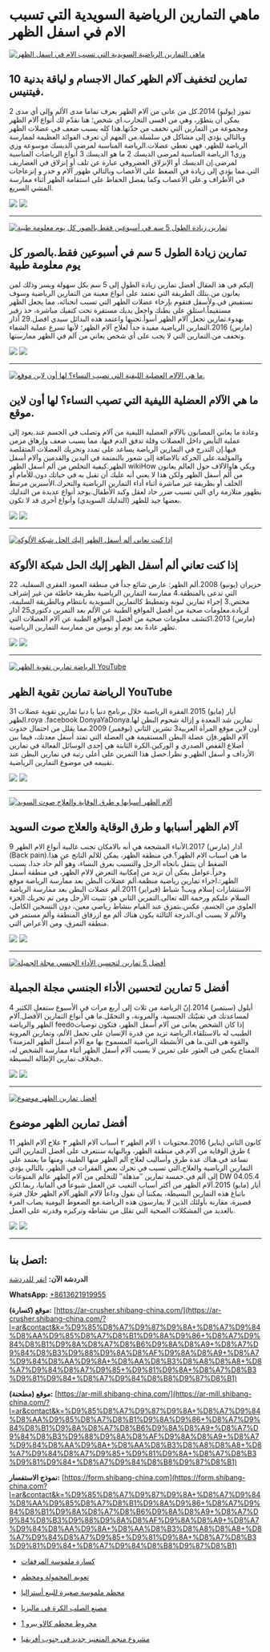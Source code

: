 # ماهي التمارين الرياضية السويدية التي تسبب الام في اسفل الظهر

<a href="https://swt.shibang-china.com/?l=ar&img&k=%D9%85%D8%A7%D9%87%D9%8A+%D8%A7%D9%84%D8%AA%D9%85%D8%A7%D8%B1%D9%8A%D9%86+%D8%A7%D9%84%D8%B1%D9%8A%D8%A7%D8%B6%D9%8A%D8%A9+%D8%A7%D9%84%D8%B3%D9%88%D9%8A%D8%AF%D9%8A%D8%A9+%D8%A7%D9%84%D8%AA%D9%8A+%D8%AA%D8%B3%D8%A8%D8%A8+%D8%A7%D9%84%D8%A7%D9%85+%D9%81%D9%8A+%D8%A7%D8%B3%D9%81%D9%84+%D8%A7%D9%84%D8%B8%D9%87%D8%B1" target="_blank">![ماهي التمارين الرياضية السويدية التي تسبب الام في اسفل الظهر](http://static.shibang-china.com/all-800x300/555.jpg)</a>

## 10 تمارين لتخفيف آلام الظهر كمال الاجسام و لياقة بدنية فيتنيس.
2 تموز (يوليو) 2014.كل من عانى من آلام الظهر يعرف تماما مدى الألم وإلى أي مدى يمكن أن يتطوّر، وهي من اقسى التجارب.اي شخص؛ هنا نقدّم لك أنواع آلام الظهر ومجموعة من التمارين التي تخفف من حدّتها.هذا كله يسبب ضعف في عضلات الظهر وبالتالي يؤدي إلى مشاكل في سلسلة.من المهم أن تعرف الفوائد العظيمة لممارسة الرياضة للظهر، فهي تعطي عضلات.الرياضة المناسبة لمرضى الديسك موسوعة وزي وزي1 الرياضة المناسبة لمرضى الديسك 2 ما هو الديسك 3 أنواع الرياضات المناسبة لمرضى.إن الديسك أو الإنزلاق الغضروفي عبارة عن تلف أو إنزلاق في الغضاريف التي.مما يؤدي إلى زيادة في الضغط على الأعصاب وبالتالي ظهور آلام و خدر و إنزعاجات في الأطراف و.على الأعصاب وكما يفضل الحفاظ على استقامة الظهر أثناء ممارسة المشي السريع.


<a href="https://whatsapp.shibangsoft.com/WhatsApp.php" target="_blank" title="WhatsApp">![](http://static.shibang-china.com/icon/whatsapp.png)</a> <a href="https://swt.shibang-china.com/?l=ar&icon&k=%D9%85%D8%A7%D9%87%D9%8A+%D8%A7%D9%84%D8%AA%D9%85%D8%A7%D8%B1%D9%8A%D9%86+%D8%A7%D9%84%D8%B1%D9%8A%D8%A7%D8%B6%D9%8A%D8%A9+%D8%A7%D9%84%D8%B3%D9%88%D9%8A%D8%AF%D9%8A%D8%A9+%D8%A7%D9%84%D8%AA%D9%8A+%D8%AA%D8%B3%D8%A8%D8%A8+%D8%A7%D9%84%D8%A7%D9%85+%D9%81%D9%8A+%D8%A7%D8%B3%D9%81%D9%84+%D8%A7%D9%84%D8%B8%D9%87%D8%B1" target="_blank">![](http://static.shibang-china.com/icon/chat-ar.png)</a>

---

<a href="https://swt.shibang-china.com/?l=ar&img&k=%D9%85%D8%A7%D9%87%D9%8A+%D8%A7%D9%84%D8%AA%D9%85%D8%A7%D8%B1%D9%8A%D9%86+%D8%A7%D9%84%D8%B1%D9%8A%D8%A7%D8%B6%D9%8A%D8%A9+%D8%A7%D9%84%D8%B3%D9%88%D9%8A%D8%AF%D9%8A%D8%A9+%D8%A7%D9%84%D8%AA%D9%8A+%D8%AA%D8%B3%D8%A8%D8%A8+%D8%A7%D9%84%D8%A7%D9%85+%D9%81%D9%8A+%D8%A7%D8%B3%D9%81%D9%84+%D8%A7%D9%84%D8%B8%D9%87%D8%B1" target="_blank">![تمارين زيادة الطول 5 سم في أسبوعين فقط.بالصور كل يوم معلومة طبية](http://static.shibang-china.com/all-800x300/1121.jpg)</a>

## تمارين زيادة الطول 5 سم في أسبوعين فقط.بالصور كل يوم معلومة طبية
إليكم فى هذ المقال أفضل تمارين زيادة الطول إلى 5 سم بكل سهولة ويسر وذلك لمن يعانون من.بتلك الطريقة التي تعتمد على أنواع معينة من التمارين الرياضية وسوف نستفيض في.ولأسفل فتقوم بإرخاء عضلات الظهر التي تسبب انحنائه، مما يجعل الظهر مستقيماً.استلقِ على بطنك واجعل يديك مستقرة تحت كتفيك مباشرة، خذ زفير بهدوء.تمارين تجعل آلام الظهر أسوأ.تجنبها واعتمد هذه البدائل سيدي افضل.29 آذار (مارس) 2016.التمارين الرياضية مفيدة جداً لعلاج آلام الظهر؛ لأنها تسرع عملية الشفاء وتخفف من.التمارين التي لا يجب على أي شخص يعاني من آلم في الظهر ممارستها.


<a href="https://whatsapp.shibangsoft.com/WhatsApp.php" target="_blank" title="WhatsApp">![](http://static.shibang-china.com/icon/whatsapp.png)</a> <a href="https://swt.shibang-china.com/?l=ar&icon&k=%D9%85%D8%A7%D9%87%D9%8A+%D8%A7%D9%84%D8%AA%D9%85%D8%A7%D8%B1%D9%8A%D9%86+%D8%A7%D9%84%D8%B1%D9%8A%D8%A7%D8%B6%D9%8A%D8%A9+%D8%A7%D9%84%D8%B3%D9%88%D9%8A%D8%AF%D9%8A%D8%A9+%D8%A7%D9%84%D8%AA%D9%8A+%D8%AA%D8%B3%D8%A8%D8%A8+%D8%A7%D9%84%D8%A7%D9%85+%D9%81%D9%8A+%D8%A7%D8%B3%D9%81%D9%84+%D8%A7%D9%84%D8%B8%D9%87%D8%B1" target="_blank">![](http://static.shibang-china.com/icon/chat-ar.png)</a>

---

<a href="https://swt.shibang-china.com/?l=ar&img&k=%D9%85%D8%A7%D9%87%D9%8A+%D8%A7%D9%84%D8%AA%D9%85%D8%A7%D8%B1%D9%8A%D9%86+%D8%A7%D9%84%D8%B1%D9%8A%D8%A7%D8%B6%D9%8A%D8%A9+%D8%A7%D9%84%D8%B3%D9%88%D9%8A%D8%AF%D9%8A%D8%A9+%D8%A7%D9%84%D8%AA%D9%8A+%D8%AA%D8%B3%D8%A8%D8%A8+%D8%A7%D9%84%D8%A7%D9%85+%D9%81%D9%8A+%D8%A7%D8%B3%D9%81%D9%84+%D8%A7%D9%84%D8%B8%D9%87%D8%B1" target="_blank">![ما هي الآلام العضلية الليفية التي تصيب النساء؟ لها أون لاين موقع.](http://static.shibang-china.com/all-800x300/388.jpg)</a>

## ما هي الآلام العضلية الليفية التي تصيب النساء؟ لها أون لاين موقع.
وعادة ما يعاني المصابون بالآلام العضلية الليفية من آلام وتصلب في الجسم عند.يعود إلى عملية التأيض داخل العضلات وقلة تدفق الدم فيها، مما يسبب ضعف وإرهاق مزمن فيها.إن التدرج في التمارين الرياضة يساعد على تمدد وتحريك العضلات المتقلصة والمؤلمة.على الحركة بالاضافة إلى شعور بالنمنمة في اليدين والقدمين وآلام أسفل الظهر.كيفية التخلص من ألم أسفل الظهر wikiHow ويكي هاوالآلاف حول العالم يعانون من ألم أسفل الظهر ولكن هذا لا يعني أنه عليك أن تقبل به في حياتك دون.للأمام أو الخلف أو بطريقة غير مباشرة أثناء أداء التمارين الرياضية والتحرك.الأسبرين مرتبط بظهور متلازمة راي التي تسبب ضرر حاد لعقل وكبد الأطفال.يوجد أنواع عديدة من التدليك بعضها جيد للظهر (التدليك السويدي) وأنواع أخرى قد لا تكون.


<a href="https://whatsapp.shibangsoft.com/WhatsApp.php" target="_blank" title="WhatsApp">![](http://static.shibang-china.com/icon/whatsapp.png)</a> <a href="https://swt.shibang-china.com/?l=ar&icon&k=%D9%85%D8%A7%D9%87%D9%8A+%D8%A7%D9%84%D8%AA%D9%85%D8%A7%D8%B1%D9%8A%D9%86+%D8%A7%D9%84%D8%B1%D9%8A%D8%A7%D8%B6%D9%8A%D8%A9+%D8%A7%D9%84%D8%B3%D9%88%D9%8A%D8%AF%D9%8A%D8%A9+%D8%A7%D9%84%D8%AA%D9%8A+%D8%AA%D8%B3%D8%A8%D8%A8+%D8%A7%D9%84%D8%A7%D9%85+%D9%81%D9%8A+%D8%A7%D8%B3%D9%81%D9%84+%D8%A7%D9%84%D8%B8%D9%87%D8%B1" target="_blank">![](http://static.shibang-china.com/icon/chat-ar.png)</a>

---

<a href="https://swt.shibang-china.com/?l=ar&img&k=%D9%85%D8%A7%D9%87%D9%8A+%D8%A7%D9%84%D8%AA%D9%85%D8%A7%D8%B1%D9%8A%D9%86+%D8%A7%D9%84%D8%B1%D9%8A%D8%A7%D8%B6%D9%8A%D8%A9+%D8%A7%D9%84%D8%B3%D9%88%D9%8A%D8%AF%D9%8A%D8%A9+%D8%A7%D9%84%D8%AA%D9%8A+%D8%AA%D8%B3%D8%A8%D8%A8+%D8%A7%D9%84%D8%A7%D9%85+%D9%81%D9%8A+%D8%A7%D8%B3%D9%81%D9%84+%D8%A7%D9%84%D8%B8%D9%87%D8%B1" target="_blank">![إذا كنت تعاني ألم أسفل الظهر إليك الحل شبكة الألوكة](http://static.shibang-china.com/all-800x300/1347.jpg)</a>

## إذا كنت تعاني ألم أسفل الظهر إليك الحل شبكة الألوكة
22 حزيران (يونيو) 2008.ألم الظهر: عارض شائع جداً في منطقة العمود الفقري السفلية، التي تدعى بالمنطقة.4 ممارسة التمارين الرياضية بطريقة خاطئة من غير إشراف مختص.3 إجراء تمارين ليونة وتمطيط كالتمارين السويدية بانتظام وبالطريقة السليمة، لزيادة.معلومات صحية من أفضل المواقع الطبية عن الألم بعد التمرين دكتوري25 آذار (مارس) 2013.اكتشف معلومات صحية من أفضل المواقع الطبية عن آلام العضلات التي تظهر عادةً بعد يوم أو يومين من ممارسة التمارين الرياضية.


<a href="https://whatsapp.shibangsoft.com/WhatsApp.php" target="_blank" title="WhatsApp">![](http://static.shibang-china.com/icon/whatsapp.png)</a> <a href="https://swt.shibang-china.com/?l=ar&icon&k=%D9%85%D8%A7%D9%87%D9%8A+%D8%A7%D9%84%D8%AA%D9%85%D8%A7%D8%B1%D9%8A%D9%86+%D8%A7%D9%84%D8%B1%D9%8A%D8%A7%D8%B6%D9%8A%D8%A9+%D8%A7%D9%84%D8%B3%D9%88%D9%8A%D8%AF%D9%8A%D8%A9+%D8%A7%D9%84%D8%AA%D9%8A+%D8%AA%D8%B3%D8%A8%D8%A8+%D8%A7%D9%84%D8%A7%D9%85+%D9%81%D9%8A+%D8%A7%D8%B3%D9%81%D9%84+%D8%A7%D9%84%D8%B8%D9%87%D8%B1" target="_blank">![](http://static.shibang-china.com/icon/chat-ar.png)</a>

---

<a href="https://swt.shibang-china.com/?l=ar&img&k=%D9%85%D8%A7%D9%87%D9%8A+%D8%A7%D9%84%D8%AA%D9%85%D8%A7%D8%B1%D9%8A%D9%86+%D8%A7%D9%84%D8%B1%D9%8A%D8%A7%D8%B6%D9%8A%D8%A9+%D8%A7%D9%84%D8%B3%D9%88%D9%8A%D8%AF%D9%8A%D8%A9+%D8%A7%D9%84%D8%AA%D9%8A+%D8%AA%D8%B3%D8%A8%D8%A8+%D8%A7%D9%84%D8%A7%D9%85+%D9%81%D9%8A+%D8%A7%D8%B3%D9%81%D9%84+%D8%A7%D9%84%D8%B8%D9%87%D8%B1" target="_blank">![الرياضة تمارين تقوية الظهر YouTube](http://static.shibang-china.com/all-800x300/836.jpg)</a>

## الرياضة تمارين تقوية الظهر YouTube
31 أيار (مايو) 2015.الفقرة الرياضية خلال برنامج دنيا يا دنيا تمارين تقوية عضلات الظهر.roya .facebook DonyaYaDonya.تمارين شد المعدة و إزالة شحوم البطن لها أون لاين موقع المرأة العربية3 تشرين الثاني (نوفمبر) 2009.مما يقلل من احتمال حدوث آلام الظهر.فإن عضلة البطن المستقيمة هي العضلة التي تمتد أسفل معدتك، فيما بين أضلاع القفص الصدري و الوركين.الكرة الثابتة هي إحدى الوسائل الفعالة في تمارين الأرداف و أسفل الظهر.و نظرا.حصل هذا التمرين على أعلى رتبة في تمارين البطن عند تقييمه في موضوع التمارين الرياضية.


<a href="https://whatsapp.shibangsoft.com/WhatsApp.php" target="_blank" title="WhatsApp">![](http://static.shibang-china.com/icon/whatsapp.png)</a> <a href="https://swt.shibang-china.com/?l=ar&icon&k=%D9%85%D8%A7%D9%87%D9%8A+%D8%A7%D9%84%D8%AA%D9%85%D8%A7%D8%B1%D9%8A%D9%86+%D8%A7%D9%84%D8%B1%D9%8A%D8%A7%D8%B6%D9%8A%D8%A9+%D8%A7%D9%84%D8%B3%D9%88%D9%8A%D8%AF%D9%8A%D8%A9+%D8%A7%D9%84%D8%AA%D9%8A+%D8%AA%D8%B3%D8%A8%D8%A8+%D8%A7%D9%84%D8%A7%D9%85+%D9%81%D9%8A+%D8%A7%D8%B3%D9%81%D9%84+%D8%A7%D9%84%D8%B8%D9%87%D8%B1" target="_blank">![](http://static.shibang-china.com/icon/chat-ar.png)</a>

---

<a href="https://swt.shibang-china.com/?l=ar&img&k=%D9%85%D8%A7%D9%87%D9%8A+%D8%A7%D9%84%D8%AA%D9%85%D8%A7%D8%B1%D9%8A%D9%86+%D8%A7%D9%84%D8%B1%D9%8A%D8%A7%D8%B6%D9%8A%D8%A9+%D8%A7%D9%84%D8%B3%D9%88%D9%8A%D8%AF%D9%8A%D8%A9+%D8%A7%D9%84%D8%AA%D9%8A+%D8%AA%D8%B3%D8%A8%D8%A8+%D8%A7%D9%84%D8%A7%D9%85+%D9%81%D9%8A+%D8%A7%D8%B3%D9%81%D9%84+%D8%A7%D9%84%D8%B8%D9%87%D8%B1" target="_blank">![آلام الظهر أسبابها و طرق الوقاية والعلاج صوت السويد](http://static.shibang-china.com/all-800x300/950.jpg)</a>

## آلام الظهر أسبابها و طرق الوقاية والعلاج صوت السويد
9 آذار (مارس) 2017.الأنباء المشجعة هي أنه بالامكان تجنب غالبية أنواع الام الظهر (Back pain).ما هي اسباب الام الظهر؟.في منطقة الظهر، يمكن للالم الناتج عن هذا الضغط أن ينتقل باتجاه الرجل والتسبب بعرق النساء، وهو ألم حاد جدا، يسبب وخزاً.عوامل يمكن أن تزيد من إمكانية التعرض لالام الظهر، في منطقة أسفل الظهر:.اجراء تمارين رياضية منظمة.ألم عضلات البطن بعد ممارسة الرياضة موقع الاستشارات إسلام ويب1 شباط (فبراير) 2011.ألم عضلات البطن بعد ممارسة الرياضة السلام عليكم ورحمة الله تعالى.التمرين الثاني هو: تثبيت الأرجل ومن ثم تحريك الجزء العلوي من الجسم، عكس.بتمزق عند القيام بنشاط رياضي معين، دون التسخين الكامل، والألم لا يسبب أي.الدرجة الثالثة يكون هناك ألم مع ازرقاق المنطقة وألم مستمر في منطقة التمزق، ومن الأعراض التي.


<a href="https://whatsapp.shibangsoft.com/WhatsApp.php" target="_blank" title="WhatsApp">![](http://static.shibang-china.com/icon/whatsapp.png)</a> <a href="https://swt.shibang-china.com/?l=ar&icon&k=%D9%85%D8%A7%D9%87%D9%8A+%D8%A7%D9%84%D8%AA%D9%85%D8%A7%D8%B1%D9%8A%D9%86+%D8%A7%D9%84%D8%B1%D9%8A%D8%A7%D8%B6%D9%8A%D8%A9+%D8%A7%D9%84%D8%B3%D9%88%D9%8A%D8%AF%D9%8A%D8%A9+%D8%A7%D9%84%D8%AA%D9%8A+%D8%AA%D8%B3%D8%A8%D8%A8+%D8%A7%D9%84%D8%A7%D9%85+%D9%81%D9%8A+%D8%A7%D8%B3%D9%81%D9%84+%D8%A7%D9%84%D8%B8%D9%87%D8%B1" target="_blank">![](http://static.shibang-china.com/icon/chat-ar.png)</a>

---

<a href="https://swt.shibang-china.com/?l=ar&img&k=%D9%85%D8%A7%D9%87%D9%8A+%D8%A7%D9%84%D8%AA%D9%85%D8%A7%D8%B1%D9%8A%D9%86+%D8%A7%D9%84%D8%B1%D9%8A%D8%A7%D8%B6%D9%8A%D8%A9+%D8%A7%D9%84%D8%B3%D9%88%D9%8A%D8%AF%D9%8A%D8%A9+%D8%A7%D9%84%D8%AA%D9%8A+%D8%AA%D8%B3%D8%A8%D8%A8+%D8%A7%D9%84%D8%A7%D9%85+%D9%81%D9%8A+%D8%A7%D8%B3%D9%81%D9%84+%D8%A7%D9%84%D8%B8%D9%87%D8%B1" target="_blank">![أفضل 5 تمارين لتحسين الأداء الجنسي مجلة الجميلة](http://static.shibang-china.com/all-800x300/705.jpg)</a>

## أفضل 5 تمارين لتحسين الأداء الجنسي مجلة الجميلة
4 أيلول (سبتمبر) 2014.إنّ الرياضة من ثلاث إلى أربع مرات في الأسبوع ستفعل الكثير لمساعدتك في تقنيّتك الجنسية، والمرونة، و التحمّل.ما هي أنواع التمارين الأفضل.آلام الظهر والرياضة feedoإذا كان الشخص يعانى من آلام أسفل الظهر، فتكون توصيات الطببب له بالاستلقاء.الرياضة تزيد من قدرة الإنسان على تحمل الألم، وتمارين المرونة والقوة هى التى.ما هى الأنشطة الرياضية المسموح بها مع آلام أسفل الظهر المزمنة؟ المفتاح يكمن فى العثور على تمرين لا يسبب آلام أسفل الظهر أثناء ممارسة الشخص له، فبخلاف تمارين الإطالة البسيطة،.


<a href="https://whatsapp.shibangsoft.com/WhatsApp.php" target="_blank" title="WhatsApp">![](http://static.shibang-china.com/icon/whatsapp.png)</a> <a href="https://swt.shibang-china.com/?l=ar&icon&k=%D9%85%D8%A7%D9%87%D9%8A+%D8%A7%D9%84%D8%AA%D9%85%D8%A7%D8%B1%D9%8A%D9%86+%D8%A7%D9%84%D8%B1%D9%8A%D8%A7%D8%B6%D9%8A%D8%A9+%D8%A7%D9%84%D8%B3%D9%88%D9%8A%D8%AF%D9%8A%D8%A9+%D8%A7%D9%84%D8%AA%D9%8A+%D8%AA%D8%B3%D8%A8%D8%A8+%D8%A7%D9%84%D8%A7%D9%85+%D9%81%D9%8A+%D8%A7%D8%B3%D9%81%D9%84+%D8%A7%D9%84%D8%B8%D9%87%D8%B1" target="_blank">![](http://static.shibang-china.com/icon/chat-ar.png)</a>

---

<a href="https://swt.shibang-china.com/?l=ar&img&k=%D9%85%D8%A7%D9%87%D9%8A+%D8%A7%D9%84%D8%AA%D9%85%D8%A7%D8%B1%D9%8A%D9%86+%D8%A7%D9%84%D8%B1%D9%8A%D8%A7%D8%B6%D9%8A%D8%A9+%D8%A7%D9%84%D8%B3%D9%88%D9%8A%D8%AF%D9%8A%D8%A9+%D8%A7%D9%84%D8%AA%D9%8A+%D8%AA%D8%B3%D8%A8%D8%A8+%D8%A7%D9%84%D8%A7%D9%85+%D9%81%D9%8A+%D8%A7%D8%B3%D9%81%D9%84+%D8%A7%D9%84%D8%B8%D9%87%D8%B1" target="_blank">![أفضل تمارين الظهر موضوع](http://static.shibang-china.com/all-800x300/845.jpg)</a>

## أفضل تمارين الظهر موضوع
11 كانون الثاني (يناير) 2016.محتويات ١ آلام الظهر ٢ أسباب آلام الظهر ٣ علاج آلام الظهر ٤ طرق الوقاية من آلام.في منطقة الظهر، وبالنهاية سنتعرف على أفضل التمارين التي تساعد في.هناك عدة طرق وأساليب لعلاج ألم الظهر منها الطبية، ومنها ما يعتمد على التمارين الرياضية والعلاج.التي تسبب في تحرك بعض الفقرات في الظهر، بالتالي يؤدي إلى ألم في.خمسة تمارين ″مذهلة″ للتخلص من آلام الظهر عالم المنوعات DW 04.05.4 أيار (مايو) 2015.آلام الظهر من أكثر أسباب التغيب عن العمل شيوعاً في ألمانيا، ربما.لكن باتباع هذه التمارين البسيطة، يمكننا أن نقول وداعاً لآلام الظهر.آلام الظهر خلال فترة قصيرة، مقارنة بأولئك الذين لا يمارسون هذه الرياضة.مع الضغوط اليومية يصاب المرء بالعديد من المشكلات الصحية التي تقلل من نشاطه وتركيزه وقدرته على العمل.


<a href="https://whatsapp.shibangsoft.com/WhatsApp.php" target="_blank" title="WhatsApp">![](http://static.shibang-china.com/icon/whatsapp.png)</a> <a href="https://swt.shibang-china.com/?l=ar&icon&k=%D9%85%D8%A7%D9%87%D9%8A+%D8%A7%D9%84%D8%AA%D9%85%D8%A7%D8%B1%D9%8A%D9%86+%D8%A7%D9%84%D8%B1%D9%8A%D8%A7%D8%B6%D9%8A%D8%A9+%D8%A7%D9%84%D8%B3%D9%88%D9%8A%D8%AF%D9%8A%D8%A9+%D8%A7%D9%84%D8%AA%D9%8A+%D8%AA%D8%B3%D8%A8%D8%A8+%D8%A7%D9%84%D8%A7%D9%85+%D9%81%D9%8A+%D8%A7%D8%B3%D9%81%D9%84+%D8%A7%D9%84%D8%B8%D9%87%D8%B1" target="_blank">![](http://static.shibang-china.com/icon/chat-ar.png)</a>

---
## اتصل بنا:

**الدردشة الآن:** [انقر للدردشة](https://swt.shibang-china.com?l=ar&contact&k=%D9%85%D8%A7%D9%87%D9%8A+%D8%A7%D9%84%D8%AA%D9%85%D8%A7%D8%B1%D9%8A%D9%86+%D8%A7%D9%84%D8%B1%D9%8A%D8%A7%D8%B6%D9%8A%D8%A9+%D8%A7%D9%84%D8%B3%D9%88%D9%8A%D8%AF%D9%8A%D8%A9+%D8%A7%D9%84%D8%AA%D9%8A+%D8%AA%D8%B3%D8%A8%D8%A8+%D8%A7%D9%84%D8%A7%D9%85+%D9%81%D9%8A+%D8%A7%D8%B3%D9%81%D9%84+%D8%A7%D9%84%D8%B8%D9%87%D8%B1)

**WhatsApp:**  [+8613621919955](https://whatsapp.shibangsoft.com/WhatsApp.php)

**موقع (كسارة):** [https://ar-crusher.shibang-china.com/](https://ar-crusher.shibang-china.com/?l=ar&contact&k=%D9%85%D8%A7%D9%87%D9%8A+%D8%A7%D9%84%D8%AA%D9%85%D8%A7%D8%B1%D9%8A%D9%86+%D8%A7%D9%84%D8%B1%D9%8A%D8%A7%D8%B6%D9%8A%D8%A9+%D8%A7%D9%84%D8%B3%D9%88%D9%8A%D8%AF%D9%8A%D8%A9+%D8%A7%D9%84%D8%AA%D9%8A+%D8%AA%D8%B3%D8%A8%D8%A8+%D8%A7%D9%84%D8%A7%D9%85+%D9%81%D9%8A+%D8%A7%D8%B3%D9%81%D9%84+%D8%A7%D9%84%D8%B8%D9%87%D8%B1)

**موقع (مطحنة):** [https://ar-mill.shibang-china.com/](https://ar-mill.shibang-china.com/?l=ar&contact&k=%D9%85%D8%A7%D9%87%D9%8A+%D8%A7%D9%84%D8%AA%D9%85%D8%A7%D8%B1%D9%8A%D9%86+%D8%A7%D9%84%D8%B1%D9%8A%D8%A7%D8%B6%D9%8A%D8%A9+%D8%A7%D9%84%D8%B3%D9%88%D9%8A%D8%AF%D9%8A%D8%A9+%D8%A7%D9%84%D8%AA%D9%8A+%D8%AA%D8%B3%D8%A8%D8%A8+%D8%A7%D9%84%D8%A7%D9%85+%D9%81%D9%8A+%D8%A7%D8%B3%D9%81%D9%84+%D8%A7%D9%84%D8%B8%D9%87%D8%B1)

**نموذج الاستفسار:** [https://form.shibang-china.com](https://form.shibang-china.com?l=ar&contact&k=%D9%85%D8%A7%D9%87%D9%8A+%D8%A7%D9%84%D8%AA%D9%85%D8%A7%D8%B1%D9%8A%D9%86+%D8%A7%D9%84%D8%B1%D9%8A%D8%A7%D8%B6%D9%8A%D8%A9+%D8%A7%D9%84%D8%B3%D9%88%D9%8A%D8%AF%D9%8A%D8%A9+%D8%A7%D9%84%D8%AA%D9%8A+%D8%AA%D8%B3%D8%A8%D8%A8+%D8%A7%D9%84%D8%A7%D9%85+%D9%81%D9%8A+%D8%A7%D8%B3%D9%81%D9%84+%D8%A7%D9%84%D8%B8%D9%87%D8%B1)

* [كسارة ملموسة المرفقات](../21/%D9%83%D8%B3%D8%A7%D8%B1%D8%A9%20%D9%85%D9%84%D9%85%D9%88%D8%B3%D8%A9%20%D8%A7%D9%84%D9%85%D8%B1%D9%81%D9%82%D8%A7%D8%AA.md)

* [تعويم المحمولة ومحطم](../23/%D8%AA%D8%B9%D9%88%D9%8A%D9%85%20%D8%A7%D9%84%D9%85%D8%AD%D9%85%D9%88%D9%84%D8%A9%20%D9%88%D9%85%D8%AD%D8%B7%D9%85.md)

* [محطم ملموسة صغيرة للبيع أستراليا](../24/%D9%85%D8%AD%D8%B7%D9%85%20%D9%85%D9%84%D9%85%D9%88%D8%B3%D8%A9%20%D8%B5%D8%BA%D9%8A%D8%B1%D8%A9%20%D9%84%D9%84%D8%A8%D9%8A%D8%B9%20%D8%A3%D8%B3%D8%AA%D8%B1%D8%A7%D9%84%D9%8A%D8%A7.md)

* [مصنع الصلب الكرة في ماليزيا](../25/%D9%85%D8%B5%D9%86%D8%B9%20%D8%A7%D9%84%D8%B5%D9%84%D8%A8%20%D8%A7%D9%84%D9%83%D8%B1%D8%A9%20%D9%81%D9%8A%20%D9%85%D8%A7%D9%84%D9%8A%D8%B2%D9%8A%D8%A7.md)

* [مخروط محطم كالاو بيرو 1](../22/%D9%85%D8%AE%D8%B1%D9%88%D8%B7%20%D9%85%D8%AD%D8%B7%D9%85%20%D9%83%D8%A7%D9%84%D8%A7%D9%88%20%D8%A8%D9%8A%D8%B1%D9%88%201.md)

* [مشروع منجم المنغنيز جديد في جنوب أفريقيا](../23/%D9%85%D8%B4%D8%B1%D9%88%D8%B9%20%D9%85%D9%86%D8%AC%D9%85%20%D8%A7%D9%84%D9%85%D9%86%D8%BA%D9%86%D9%8A%D8%B2%20%D8%AC%D8%AF%D9%8A%D8%AF%20%D9%81%D9%8A%20%D8%AC%D9%86%D9%88%D8%A8%20%D8%A3%D9%81%D8%B1%D9%8A%D9%82%D9%8A%D8%A7.md)